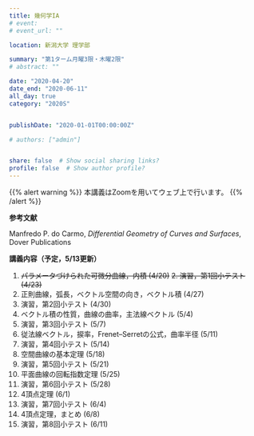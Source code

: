 ```yaml
---
title: 幾何学IA
# event: 
# event_url: ""

location: 新潟大学 理学部

summary: "第1ターム月曜3限・木曜2限"
# abstract: ""

date: "2020-04-20"
date_end: "2020-06-11"
all_day: true
category: "2020S"


publishDate: "2020-01-01T00:00:00Z"

# authors: ["admin"]


share: false  # Show social sharing links?
profile: false  # Show author profile?
---
```

{{% alert warning %}}
本講義はZoomを用いてウェブ上で行います。
{{% /alert %}}

**参考文献**

Manfredo P. do Carmo, *Differential Geometry of Curves and Surfaces*, Dover Publications

**講義内容（予定，5/13更新）**

1. ~~パラメータづけられた可微分曲線，内積 (4/20)~~
~~2. 演習，第1回小テスト (4/23)~~
3. 正則曲線，弧長，ベクトル空間の向き，ベクトル積 (4/27)
4. 演習，第2回小テスト (4/30)
5. ベクトル積の性質，曲線の曲率，主法線ベクトル (5/4)
6. 演習，第3回小テスト (5/7)
7. 従法線ベクトル，捩率，Frenet–Serretの公式，曲率半径 (5/11)
8. 演習，第4回小テスト (5/14)
9. 空間曲線の基本定理 (5/18)
10. 演習，第5回小テスト (5/21)
11. 平面曲線の回転指数定理 (5/25)
12. 演習，第6回小テスト (5/28)
13. 4頂点定理 (6/1)
14. 演習，第7回小テスト (6/4)
15. 4頂点定理，まとめ (6/8)
16. 演習，第8回小テスト (6/11)
